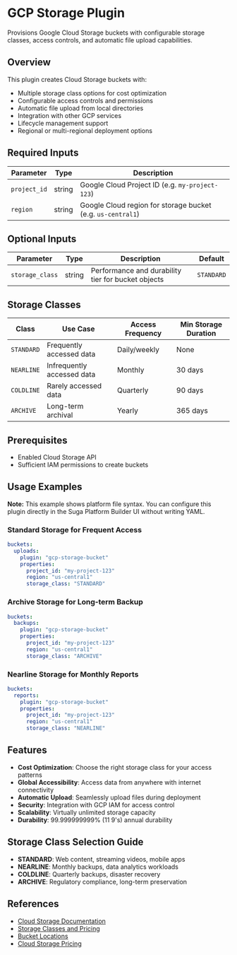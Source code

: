 # GCP Storage Plugin

Provisions Google Cloud Storage buckets with configurable storage classes, access controls, and automatic file upload capabilities.

## Overview

This plugin creates Cloud Storage buckets with:

- Multiple storage class options for cost optimization
- Configurable access controls and permissions
- Automatic file upload from local directories
- Integration with other GCP services
- Lifecycle management support
- Regional or multi-regional deployment options

## Required Inputs

| Parameter    | Type   | Description                                                 |
| ------------ | ------ | ----------------------------------------------------------- |
| `project_id` | string | Google Cloud Project ID (e.g. `my-project-123`)             |
| `region`     | string | Google Cloud region for storage bucket (e.g. `us-central1`) |

## Optional Inputs

| Parameter       | Type   | Description                                        | Default    |
| --------------- | ------ | -------------------------------------------------- | ---------- |
| `storage_class` | string | Performance and durability tier for bucket objects | `STANDARD` |

## Storage Classes

| Class      | Use Case                   | Access Frequency | Min Storage Duration |
| ---------- | -------------------------- | ---------------- | -------------------- |
| `STANDARD` | Frequently accessed data   | Daily/weekly     | None                 |
| `NEARLINE` | Infrequently accessed data | Monthly          | 30 days              |
| `COLDLINE` | Rarely accessed data       | Quarterly        | 90 days              |
| `ARCHIVE`  | Long-term archival         | Yearly           | 365 days             |

## Prerequisites

- Enabled Cloud Storage API
- Sufficient IAM permissions to create buckets

## Usage Examples

**Note:** This example shows platform file syntax. You can configure this plugin directly in the Suga Platform Builder UI without writing YAML.

### Standard Storage for Frequent Access

```yaml
buckets:
  uploads:
    plugin: "gcp-storage-bucket"
    properties:
      project_id: "my-project-123"
      region: "us-central1"
      storage_class: "STANDARD"
```

### Archive Storage for Long-term Backup

```yaml
buckets:
  backups:
    plugin: "gcp-storage-bucket"
    properties:
      project_id: "my-project-123"
      region: "us-central1"
      storage_class: "ARCHIVE"
```

### Nearline Storage for Monthly Reports

```yaml
buckets:
  reports:
    plugin: "gcp-storage-bucket"
    properties:
      project_id: "my-project-123"
      region: "us-central1"
      storage_class: "NEARLINE"
```

## Features

- **Cost Optimization**: Choose the right storage class for your access patterns
- **Global Accessibility**: Access data from anywhere with internet connectivity
- **Automatic Upload**: Seamlessly upload files during deployment
- **Security**: Integration with GCP IAM for access control
- **Scalability**: Virtually unlimited storage capacity
- **Durability**: 99.999999999% (11 9's) annual durability

## Storage Class Selection Guide

- **STANDARD**: Web content, streaming videos, mobile apps
- **NEARLINE**: Monthly backups, data analytics workloads
- **COLDLINE**: Quarterly backups, disaster recovery
- **ARCHIVE**: Regulatory compliance, long-term preservation

## References

- [Cloud Storage Documentation](https://cloud.google.com/storage/docs)
- [Storage Classes and Pricing](https://cloud.google.com/storage/docs/storage-classes)
- [Bucket Locations](https://cloud.google.com/storage/docs/locations)
- [Cloud Storage Pricing](https://cloud.google.com/storage/pricing)

